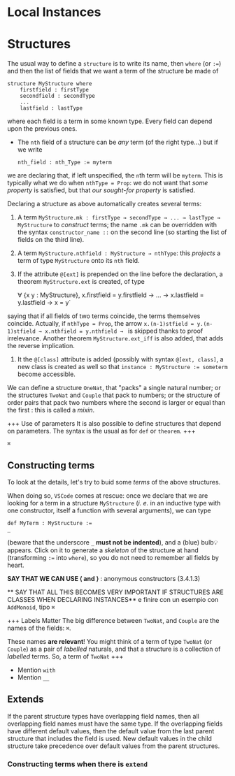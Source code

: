 # Local Instances

# Structures
The usual way to define a `structure` is to write its name, then `where` (or `:=`) and then the
list of fields that we want a term of the structure be made of

    structure MyStructure where
        firstfield : firstType
        secondfield : secondType
        ...
        lastfield : lastType

where each field is a term in some known type. Every field can depend upon the previous ones.

* The `nth` field of a structure can be *any* term (of the right type...) but if we write

    `nth_field : nth_Type := myterm`
    
we are declaring that, if left unspecified, the `n`th term will be
`myterm`. This is typically what we do when `nthType = Prop`: we do not want that *some property*
is satisfied, but that *our sought-for property* is satisfied.


Declaring a structure as above automatically creates several terms:
1. A term `MyStructure.mk : firstType → secondType → ... → lastType → MyStructure` to *construct*
terms; the name `.mk` can be overridden with the syntax `constructor_name ::` on the second line (so
starting the list of fields on the third line).
1. A term `MyStructure.nthfield : MyStructure → nthType`: this *projects* a term of type
`MyStructure` onto its `nth` field.
1. If the attribute `@[ext]` is prepended on the line before the declaration, a theorem 
`MyStructure.ext` is created, of type

    ∀ {x y : MyStructure}, x.firstfield = y.firstfield → ... → x.lastfield = y.lastfield → x = y`

saying that if all fields of two terms coincide, the terms themselves coincide. Actually, if
`nthType = Prop`, the arrow `x.(n-1)stfield = y.(n-1)stfield → x.nthfield = y.nthfield → ` is skipped
thanks to proof irrelevance. Another theorem `MyStructure.ext_iff` is also added, that adds the
reverse implication.
1. It the `@[class]` attribute is added (possibly with syntax `@[ext, class]`, a new class is
created as well so that `instance : MyStructure := someterm` become accessible. 


We can define a structure `OneNat`, that "packs" a single natural number; or the structures
`TwoNat` and `Couple` that pack to numbers;  or the structure of order pairs that pack two numbers
where the second is larger or equal than the first : this is called a *mixin*.



+++ Use of parameters
It is also possible to define structures that depend on parameters. The syntax is the usual as for 
`def` or `theorem`.
+++

 `⌘`

## Constructing terms

To look at the details, let's try to buid some *terms* of the above structures.

When doing so, `VSCode` comes at rescue: once we declare that we are looking for a term in a
structure `MyStructure` (*i. e.* in an inductive type with one constructor, itself a function with
several arguments), we can type
    
    def MyTerm : MyStructure :=
    _

(beware that the underscore `_` **must not be indented**), and a (blue) bulb💡appears. Click on it 
to  generate a *skeleton* of the structure at hand (transforming `:=` into `where`), so you do not
need to remember all fields by heart.


**SAY THAT WE CAN USE ⟨ and ⟩** : anonymous constructors (3.4.1.3)


** SAY THAT ALL THIS BECOMES VERY IMPORTANT IF STRUCTURES ARE CLASSES WHEN DECLARING INSTANCES**
e finire con un esempio con `AddMonoid`, tipo
`⌘`


+++ Labels Matter
The big difference between `TwoNat`, and `Couple` are the names of the fields: `⌘`.

These names **are relevant**! You might think of a term of type `TwoNat` (or `Couple`) as a pair of
*labelled* naturals, and that a structure is a collection of *labelled* terms. So, a term of `TwoNat` 
+++


* Mention `with`
* Mention `__`

## Extends

If the parent structure types have overlapping field names, then all overlapping field names must
have the same type. If the overlapping fields have different default values, then the default value
from the last parent structure that includes the field is used. New default values in the child
structure take precedence over default values from the parent structures.

### Constructing terms when there is `extend`


